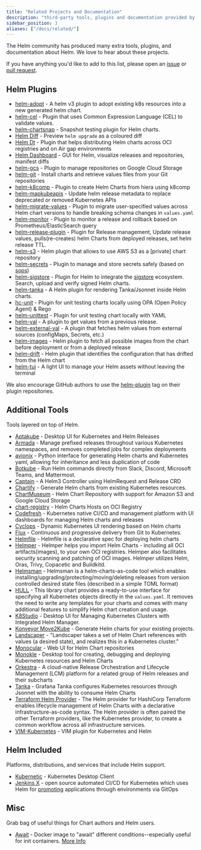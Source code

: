 ```yaml
---
title: "Related Projects and Documentation"
description: "third-party tools, plugins and documentation provided by the community!"
sidebar_position: 3
aliases: ["/docs/related/"]
---
```


The Helm community has produced many extra tools, plugins, and documentation
about Helm. We love to hear about these projects.

If you have anything you'd like to add to this list, please open an
[issue](https://github.com/helm/helm-www/issues) or [pull
request](https://github.com/helm/helm-www/pulls).

## Helm Plugins

- [helm-adopt](https://github.com/HamzaZo/helm-adopt) - A helm v3 plugin to adopt
  existing k8s resources into a new generated helm chart.
- [helm-cel](https://github.com/idsulik/helm-cel) - Plugin that uses Common Expression Language (CEL) to validate values.
- [helm-chartsnap](https://github.com/jlandowner/helm-chartsnap) - Snapshot testing plugin for Helm charts.
- [Helm Diff](https://github.com/databus23/helm-diff) - Preview `helm upgrade`
  as a coloured diff
- [Helm Dt](https://github.com/vmware-labs/distribution-tooling-for-helm) - Plugin that helps distributing Helm charts across OCI registries and on Air gap environments
- [Helm Dashboard](https://github.com/komodorio/helm-dashboard) - GUI for Helm, visualize releases and repositories, manifest diffs
- [helm-gcs](https://github.com/hayorov/helm-gcs) - Plugin to manage repositories
  on Google Cloud Storage
- [helm-git](https://github.com/aslafy-z/helm-git) - Install charts and retrieve
  values files from your Git repositories
- [helm-k8comp](https://github.com/cststack/k8comp) - Plugin to create Helm
  Charts from hiera using k8comp
- [helm-mapkubeapis](https://github.com/helm/helm-mapkubeapis) - Update helm release
  metadata to replace deprecated or removed Kubernetes APIs
- [helm-migrate-values](https://github.com/OctopusDeployLabs/helm-migrate-values) - Plugin to migrate user-specified values across Helm chart versions to handle breaking schema changes in `values.yaml`
- [helm-monitor](https://github.com/ContainerSolutions/helm-monitor) - Plugin to
  monitor a release and rollback based on Prometheus/ElasticSearch query
- [helm-release-plugin](https://github.com/JovianX/helm-release-plugin) - Plugin for Release management, Update release values, pulls(re-creates) helm Charts from deployed releases, set helm release TTL.
- [helm-s3](https://github.com/hypnoglow/helm-s3) - Helm plugin that allows to
  use AWS S3 as a [private] chart repository
- [helm-secrets](https://github.com/jkroepke/helm-secrets) - Plugin to manage
  and store secrets safely (based on [sops](https://github.com/mozilla/sops))
- [helm-sigstore](https://github.com/sigstore/helm-sigstore) -
  Plugin for Helm to integrate the [sigstore](https://sigstore.dev/) ecosystem. Search, upload and verify signed Helm charts.
- [helm-tanka](https://github.com/Duologic/helm-tanka) - A Helm plugin for
  rendering Tanka/Jsonnet inside Helm charts.
- [hc-unit](https://github.com/xchapter7x/hcunit) - Plugin for unit testing
  charts locally using OPA (Open Policy Agent) & Rego
- [helm-unittest](https://github.com/helm-unittest/helm-unittest) - Plugin for unit
  testing chart locally with YAML
- [helm-val](https://github.com/HamzaZo/helm-val) - A plugin to get
  values from a previous release.
- [helm-external-val](https://github.com/kuuji/helm-external-val) - A plugin that fetches helm values from external sources (configMaps, Secrets, etc.)
- [helm-images](https://github.com/nikhilsbhat/helm-images) - Helm plugin to fetch all possible images from the chart before deployment or from a deployed release
- [helm-drift](https://github.com/nikhilsbhat/helm-drift) - Helm plugin that identifies the configuration that has drifted from the Helm chart
- [helm-tui](https://github.com/pidanou/helm-tui) - A light UI to manage your Helm assets without leaving the terminal

We also encourage GitHub authors to use the
[helm-plugin](https://github.com/search?q=topic%3Ahelm-plugin&type=Repositories)
tag on their plugin repositories.

## Additional Tools

Tools layered on top of Helm.

- [Aptakube](https://aptakube.com) - Desktop UI for Kubernetes and Helm Releases
- [Armada](https://airshipit.readthedocs.io/projects/armada/en/latest/) - Manage
  prefixed releases throughout various Kubernetes namespaces, and removes
  completed jobs for complex deployments
- [avionix](https://github.com/zbrookle/avionix) -
  Python interface for generating Helm
  charts and Kubernetes yaml, allowing for inheritance and less duplication of code
- [Botkube](https://botkube.io) - Run Helm commands directly from Slack,
  Discord, Microsoft Teams, and Mattermost.
- [Captain](https://github.com/alauda/captain) - A Helm3 Controller using
  HelmRequest and Release CRD
- [Chartify](https://github.com/appscode/chartify) - Generate Helm charts from
  existing Kubernetes resources.
- [ChartMuseum](https://github.com/helm/chartmuseum) - Helm Chart Repository
  with support for Amazon S3 and Google Cloud Storage
- [chart-registry](https://github.com/hangyan/chart-registry) - Helm Charts
  Hosts on OCI Registry
- [Codefresh](https://codefresh.io) - Kubernetes native CI/CD and management
  platform with UI dashboards for managing Helm charts and releases
- ⁠[Cyclops](https://cyclops-ui.com) - Dynamic Kubernetes UI rendering based
  on Helm charts
- [Flux](https://fluxcd.io/docs/components/helm/) -
  Continuous and progressive delivery from Git to Kubernetes.
- [Helmfile](https://github.com/helmfile/helmfile) - Helmfile is a declarative
  spec for deploying helm charts
- [Helmper](https://github.com/ChristofferNissen/helmper) - Helmper helps you
  import Helm Charts - including all OCI artifacts(images), to your own OCI
  registries. Helmper also facilitates security scanning and patching of OCI
  images. Helmper utilizes Helm, Oras, Trivy, Copacetic and Buildkitd.
- [Helmsman](https://github.com/Praqma/helmsman) - Helmsman is a
  helm-charts-as-code tool which enables
  installing/upgrading/protecting/moving/deleting releases from version
  controlled desired state files (described in a simple TOML format)
- [HULL](https://github.com/vidispine/hull) - This library chart provides a
  ready-to-use interface for specifying all Kubernetes objects directly in the `values.yaml`.
  It removes the need to write any templates for your charts and comes with many
  additional features to simplify Helm chart creation and usage.
- [K8Studio](https://k8studio.io) -
  Desktop UI for Managing Kubernetes Clusters with Integrated Helm Manager.
- [Konveyor Move2Kube](https://konveyor.io/move2kube/) -
  Generate Helm charts for your
  existing projects.
- [Landscaper](https://github.com/Eneco/landscaper/) - "Landscaper takes a set
  of Helm Chart references with values (a desired state), and realizes this in a
  Kubernetes cluster."
- [Monocular](https://github.com/helm/monocular) - Web UI for Helm Chart
  repositories
- [Monokle](https://monokle.io) - Desktop tool for creating, debugging and deploying Kubernetes resources and Helm Charts
- [Orkestra](https://azure.github.io/orkestra/) - A cloud-native Release
  Orchestration and Lifecycle Management (LCM) platform for a related group of
  Helm releases and their subcharts
- [Tanka](https://tanka.dev/helm) - Grafana Tanka configures Kubernetes
  resources through Jsonnet with the ability to consume Helm Charts
- [Terraform Helm
  Provider](https://github.com/hashicorp/terraform-provider-helm) - The Helm
  provider for HashiCorp Terraform enables lifecycle management of Helm Charts
  with a declarative infrastructure-as-code syntax.  The Helm provider is often
  paired the other Terraform providers, like the Kubernetes provider, to create
  a common workflow across all infrastructure services.
- [VIM-Kubernetes](https://github.com/andrewstuart/vim-kubernetes) - VIM plugin
  for Kubernetes and Helm

## Helm Included

Platforms, distributions, and services that include Helm support.

- [Kubernetic](https://kubernetic.com/) - Kubernetes Desktop Client
- [Jenkins X](https://jenkins-x.io/) - open source automated CI/CD for
  Kubernetes which uses Helm for
  [promoting](https://jenkins-x.io/docs/getting-started/promotion/) applications
  through environments via GitOps

## Misc

Grab bag of useful things for Chart authors and Helm users.

- [Await](https://github.com/saltside/await) - Docker image to "await" different
  conditions--especially useful for init containers. [More
  Info](https://blog.slashdeploy.com/2017/02/16/introducing-await/)
